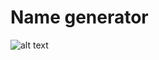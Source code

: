 # Name generator

![alt text](https://github.com/proman3419/Programming-Challenges-v1.4/Screenshots/00_1.PNG)
